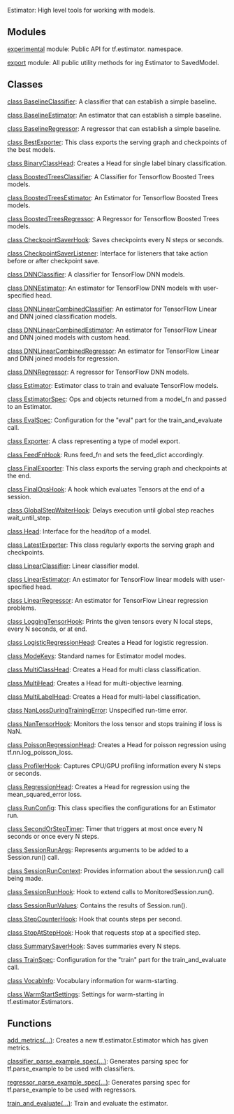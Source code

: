 
Estimator: High level tools for working with models.
## Modules
[experimental](https://www.tensorflow.org/api_docs/python/tf/estimator/experimental) module: Public API for tf.estimator. namespace.

[export](https://www.tensorflow.org/api_docs/python/tf/estimator/export) module: All public utility methods for ing Estimator to SavedModel.

## Classes
[class BaselineClassifier](https://www.tensorflow.org/api_docs/python/tf/estimator/BaselineClassifier): A classifier that can establish a simple baseline.

[class BaselineEstimator](https://www.tensorflow.org/api_docs/python/tf/estimator/BaselineEstimator): An estimator that can establish a simple baseline.

[class BaselineRegressor](https://www.tensorflow.org/api_docs/python/tf/estimator/BaselineRegressor): A regressor that can establish a simple baseline.

[class BestExporter](https://www.tensorflow.org/api_docs/python/tf/estimator/BestExporter): This class exports the serving graph and checkpoints of the best models.

[class BinaryClassHead](https://www.tensorflow.org/api_docs/python/tf/estimator/BinaryClassHead): Creates a Head for single label binary classification.

[class BoostedTreesClassifier](https://www.tensorflow.org/api_docs/python/tf/estimator/BoostedTreesClassifier): A Classifier for Tensorflow Boosted Trees models.

[class BoostedTreesEstimator](https://www.tensorflow.org/api_docs/python/tf/estimator/BoostedTreesEstimator): An Estimator for Tensorflow Boosted Trees models.

[class BoostedTreesRegressor](https://www.tensorflow.org/api_docs/python/tf/estimator/BoostedTreesRegressor): A Regressor for Tensorflow Boosted Trees models.

[class CheckpointSaverHook](https://www.tensorflow.org/api_docs/python/tf/estimator/CheckpointSaverHook): Saves checkpoints every N steps or seconds.

[class CheckpointSaverListener](https://www.tensorflow.org/api_docs/python/tf/estimator/CheckpointSaverListener): Interface for listeners that take action before or after checkpoint save.

[class DNNClassifier](https://www.tensorflow.org/api_docs/python/tf/estimator/DNNClassifier): A classifier for TensorFlow DNN models.

[class DNNEstimator](https://www.tensorflow.org/api_docs/python/tf/estimator/DNNEstimator): An estimator for TensorFlow DNN models with user-specified head.

[class DNNLinearCombinedClassifier](https://www.tensorflow.org/api_docs/python/tf/estimator/DNNLinearCombinedClassifier): An estimator for TensorFlow Linear and DNN joined classification models.

[class DNNLinearCombinedEstimator](https://www.tensorflow.org/api_docs/python/tf/estimator/DNNLinearCombinedEstimator): An estimator for TensorFlow Linear and DNN joined models with custom head.

[class DNNLinearCombinedRegressor](https://www.tensorflow.org/api_docs/python/tf/estimator/DNNLinearCombinedRegressor): An estimator for TensorFlow Linear and DNN joined models for regression.

[class DNNRegressor](https://www.tensorflow.org/api_docs/python/tf/estimator/DNNRegressor): A regressor for TensorFlow DNN models.

[class Estimator](https://www.tensorflow.org/api_docs/python/tf/estimator/Estimator): Estimator class to train and evaluate TensorFlow models.

[class EstimatorSpec](https://www.tensorflow.org/api_docs/python/tf/estimator/EstimatorSpec): Ops and objects returned from a model_fn and passed to an Estimator.

[class EvalSpec](https://www.tensorflow.org/api_docs/python/tf/estimator/EvalSpec): Configuration for the "eval" part for the train_and_evaluate call.

[class Exporter](https://www.tensorflow.org/api_docs/python/tf/estimator/Exporter): A class representing a type of model export.

[class FeedFnHook](https://www.tensorflow.org/api_docs/python/tf/estimator/FeedFnHook): Runs feed_fn and sets the feed_dict accordingly.

[class FinalExporter](https://www.tensorflow.org/api_docs/python/tf/estimator/FinalExporter): This class exports the serving graph and checkpoints at the end.

[class FinalOpsHook](https://www.tensorflow.org/api_docs/python/tf/estimator/FinalOpsHook): A hook which evaluates Tensors at the end of a session.

[class GlobalStepWaiterHook](https://www.tensorflow.org/api_docs/python/tf/estimator/GlobalStepWaiterHook): Delays execution until global step reaches wait_until_step.

[class Head](https://www.tensorflow.org/api_docs/python/tf/estimator/Head): Interface for the head/top of a model.

[class LatestExporter](https://www.tensorflow.org/api_docs/python/tf/estimator/LatestExporter): This class regularly exports the serving graph and checkpoints.

[class LinearClassifier](https://www.tensorflow.org/api_docs/python/tf/estimator/LinearClassifier): Linear classifier model.

[class LinearEstimator](https://www.tensorflow.org/api_docs/python/tf/estimator/LinearEstimator): An estimator for TensorFlow linear models with user-specified head.

[class LinearRegressor](https://www.tensorflow.org/api_docs/python/tf/estimator/LinearRegressor): An estimator for TensorFlow Linear regression problems.

[class LoggingTensorHook](https://www.tensorflow.org/api_docs/python/tf/estimator/LoggingTensorHook): Prints the given tensors every N local steps, every N seconds, or at end.

[class LogisticRegressionHead](https://www.tensorflow.org/api_docs/python/tf/estimator/LogisticRegressionHead): Creates a Head for logistic regression.

[class ModeKeys](https://www.tensorflow.org/api_docs/python/tf/estimator/ModeKeys): Standard names for Estimator model modes.

[class MultiClassHead](https://www.tensorflow.org/api_docs/python/tf/estimator/MultiClassHead): Creates a Head for multi class classification.

[class MultiHead](https://www.tensorflow.org/api_docs/python/tf/estimator/MultiHead): Creates a Head for multi-objective learning.

[class MultiLabelHead](https://www.tensorflow.org/api_docs/python/tf/estimator/MultiLabelHead): Creates a Head for multi-label classification.

[class NanLossDuringTrainingError](https://www.tensorflow.org/api_docs/python/tf/estimator/NanLossDuringTrainingError): Unspecified run-time error.

[class NanTensorHook](https://www.tensorflow.org/api_docs/python/tf/estimator/NanTensorHook): Monitors the loss tensor and stops training if loss is NaN.

[class PoissonRegressionHead](https://www.tensorflow.org/api_docs/python/tf/estimator/PoissonRegressionHead): Creates a Head for poisson regression using tf.nn.log_poisson_loss.

[class ProfilerHook](https://www.tensorflow.org/api_docs/python/tf/estimator/ProfilerHook): Captures CPU/GPU profiling information every N steps or seconds.

[class RegressionHead](https://www.tensorflow.org/api_docs/python/tf/estimator/RegressionHead): Creates a Head for regression using the mean_squared_error loss.

[class RunConfig](https://www.tensorflow.org/api_docs/python/tf/estimator/RunConfig): This class specifies the configurations for an Estimator run.

[class SecondOrStepTimer](https://www.tensorflow.org/api_docs/python/tf/estimator/SecondOrStepTimer): Timer that triggers at most once every N seconds or once every N steps.

[class SessionRunArgs](https://www.tensorflow.org/api_docs/python/tf/estimator/SessionRunArgs): Represents arguments to be added to a Session.run() call.

[class SessionRunContext](https://www.tensorflow.org/api_docs/python/tf/estimator/SessionRunContext): Provides information about the session.run() call being made.

[class SessionRunHook](https://www.tensorflow.org/api_docs/python/tf/estimator/SessionRunHook): Hook to extend calls to MonitoredSession.run().

[class SessionRunValues](https://www.tensorflow.org/api_docs/python/tf/estimator/SessionRunValues): Contains the results of Session.run().

[class StepCounterHook](https://www.tensorflow.org/api_docs/python/tf/estimator/StepCounterHook): Hook that counts steps per second.

[class StopAtStepHook](https://www.tensorflow.org/api_docs/python/tf/estimator/StopAtStepHook): Hook that requests stop at a specified step.

[class SummarySaverHook](https://www.tensorflow.org/api_docs/python/tf/estimator/SummarySaverHook): Saves summaries every N steps.

[class TrainSpec](https://www.tensorflow.org/api_docs/python/tf/estimator/TrainSpec): Configuration for the "train" part for the train_and_evaluate call.

[class VocabInfo](https://www.tensorflow.org/api_docs/python/tf/estimator/VocabInfo): Vocabulary information for warm-starting.

[class WarmStartSettings](https://www.tensorflow.org/api_docs/python/tf/estimator/WarmStartSettings): Settings for warm-starting in tf.estimator.Estimators.

## Functions
[add_metrics(...)](https://www.tensorflow.org/api_docs/python/tf/estimator/add_metrics): Creates a new tf.estimator.Estimator which has given metrics.

[classifier_parse_example_spec(...)](https://www.tensorflow.org/api_docs/python/tf/estimator/classifier_parse_example_spec): Generates parsing spec for tf.parse_example to be used with classifiers.

[regressor_parse_example_spec(...)](https://www.tensorflow.org/api_docs/python/tf/estimator/regressor_parse_example_spec): Generates parsing spec for tf.parse_example to be used with regressors.

[train_and_evaluate(...)](https://www.tensorflow.org/api_docs/python/tf/estimator/train_and_evaluate): Train and evaluate the estimator.

